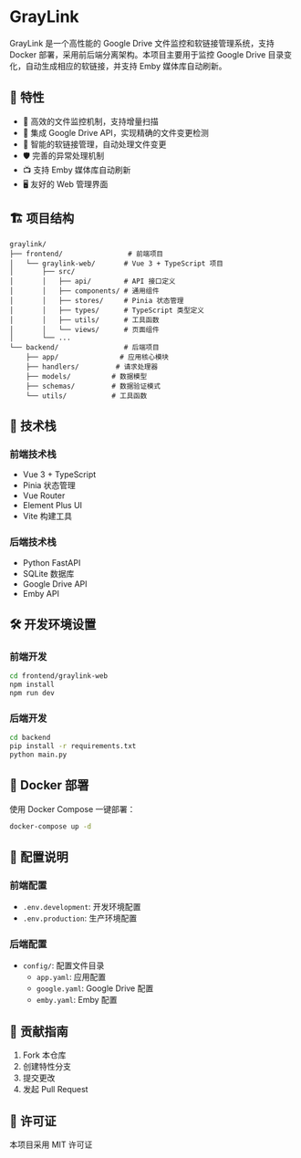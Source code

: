 # GrayLink

GrayLink 是一个高性能的 Google Drive 文件监控和软链接管理系统，支持 Docker 部署，采用前后端分离架构。本项目主要用于监控 Google Drive 目录变化，自动生成相应的软链接，并支持 Emby 媒体库自动刷新。

## 🌟 特性

- 🚀 高效的文件监控机制，支持增量扫描
- 🔌 集成 Google Drive API，实现精确的文件变更检测
- 🔗 智能的软链接管理，自动处理文件变更
- 🛡️ 完善的异常处理机制
- 📺 支持 Emby 媒体库自动刷新
- 🖥️ 友好的 Web 管理界面

## 🏗️ 项目结构

```
graylink/
├── frontend/                # 前端项目
│   └── graylink-web/       # Vue 3 + TypeScript 项目
│       ├── src/
│       │   ├── api/        # API 接口定义
│       │   ├── components/ # 通用组件
│       │   ├── stores/     # Pinia 状态管理
│       │   ├── types/      # TypeScript 类型定义
│       │   ├── utils/      # 工具函数
│       │   └── views/      # 页面组件
│       └── ...
└── backend/                # 后端项目
    ├── app/               # 应用核心模块
    ├── handlers/         # 请求处理器
    ├── models/          # 数据模型
    ├── schemas/         # 数据验证模式
    └── utils/           # 工具函数
```

## 🚀 技术栈

### 前端技术栈
- Vue 3 + TypeScript
- Pinia 状态管理
- Vue Router
- Element Plus UI
- Vite 构建工具

### 后端技术栈
- Python FastAPI
- SQLite 数据库
- Google Drive API
- Emby API

## 🛠️ 开发环境设置

### 前端开发
```bash
cd frontend/graylink-web
npm install
npm run dev
```

### 后端开发
```bash
cd backend
pip install -r requirements.txt
python main.py
```

## 🐳 Docker 部署

使用 Docker Compose 一键部署：
```bash
docker-compose up -d
```

## 📝 配置说明

### 前端配置
- `.env.development`: 开发环境配置
- `.env.production`: 生产环境配置

### 后端配置
- `config/`: 配置文件目录
  - `app.yaml`: 应用配置
  - `google.yaml`: Google Drive 配置
  - `emby.yaml`: Emby 配置

## 🤝 贡献指南

1. Fork 本仓库
2. 创建特性分支
3. 提交更改
4. 发起 Pull Request

## 📄 许可证

本项目采用 MIT 许可证